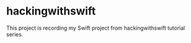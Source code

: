 # hackingwithswift
This project is recording my Swift project from hackingwithswift tutorial series.
